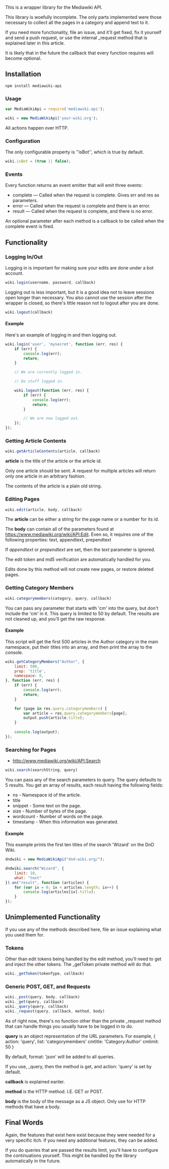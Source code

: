 This is a wrapper library for the Mediawiki API.

This library is woefully incomplete. The only parts implemented were those
necessary to collect all the pages in a category and append text to it.

If you need more functionality, file an issue, and it'll get fixed, fix it
yourself and send a push request, or use the internal _request method that
is explained later in this article.

It is likely that in the future the callback that every function requires will
become optional.

## Installation

```
npm install mediawiki-api
```

### Usage

```javascript
var MediaWikiApi = require('mediawiki-api');

wiki = new MediaWikiApi('your-wiki.org');
```

All actions happen over HTTP.

### Configuration

The only configurable property is ''isBot'', which is true by default.

```javascript
wiki.isBot = (true || false);
```

### Events

Every function returns an event emitter that will emit three events:

* complete &mdash; Called when the request is complete. Gives err and res as
parameters.
* error &mdash; Called when the request is complete and there is an error.
* result &mdash; Called when the request is complete, and there is no error.

An optional parameter after each method is a callback to be called when the
complete event is fired.

## Functionality

### Logging In/Out

Logging in is important for making sure your edits are done under a bot
account.

```javascript
wiki.login(username, password, callback)
```

Logging out is less important, but it is a good idea not to leave sessions
open longer than necessary. You also cannot use the session after the wrapper
is closed, so there's little reason not to logout after you are done.

```javascript
wiki.logout(callback)
```

#### Example

Here's an example of logging in and then logging out.

```javascript
wiki.login('user', 'mysecret', function (err, res) {
    if (err) {
        console.log(err);
        return;
    }

    // We are currently logged in.

    // Do stuff logged in.

    wiki.logout(function (err, res) {
        if (err) {
            console.log(err);
            return;
        }

        // We are now logged out.
    });
});
```

### Getting Article Contents

```javascript
wiki.getArticleContents(article, callback)
```

__article__ is the title of the article or the article id.

Only one article should be sent. A request for multiple articles will return
only one article in an arbitrary fashion.

The contents of the article is a plain old string.

### Editing Pages

```javascript
wiki.edit(article, body, callback)
```

The **article** can be either a string for the page name or a number for its
id.

The **body** can contain all of the parameters found at
https://www.mediawiki.org/wiki/API:Edit. Even so, it requires one of the
following properties: text, appendtext, prependtext

If *appendtext* or *prependtext* are set, then the *text* parameter is
ignored.

The edit token and md5 verification are automatically handled for you.

Edits done by this method will not create new pages, or restore deleted pages.

### Getting Category Members

```javascript
wiki.categorymembers(category, query, callback)
```

You can pass any parameter that starts with 'cm' into the query, but don't
include the 'cm' in it. This query is limited to 50 by default. The results
are not cleaned up, and you'll get the raw response.

#### Example

This script will get the first 500 articles in the Author category in the main
namespace, put their titles into an array, and then print the array to the
console.

```javascript
wiki.getCategoryMembers("Author", {
    limit: 500,
    prop: 'title',
    namespace: 0,
}, function (err, res) {
    if (err) {
        console.log(err);
        return;
    }

    for (page in res.query.categorymembers) {
        var article = res.query.categorymembers[page];
        output.push(article.title);
    }
    
    console.log(output);
});
```

### Searching for Pages

* http://www.mediawiki.org/wiki/API:Search

```javascript
wiki.search(searchString, query)
```

You can pass any of the search parameters to query. The query defaults to 5
results. You get an array of results, each result having the following fields:

* ns - Namespace id of the article.
* title
* snippet - Some text on the page.
* size - Number of bytes of the page.
* wordcount - Number of words on the page.
* timestamp - When this information was generated.

#### Example

This example prints the first ten titles of the search 'Wizard' on the DnD
Wiki.

```javascript
dndwiki = new MediaWikiApi("dnd-wiki.org/");

dndwiki.search("Wizard", {
    limit: 10,
    what: "text"
}).on("result", function (articles) {
    for (var ix = 0; ix < articles.length; ix++) {
        console.log(articles[ix].title);
    }
});
```

## Unimplemented Functionality

If you use any of the methods described here, file an issue explaining what
you used them for.

### Tokens

Other than edit tokens being handled by the edit method, you'll need to get
and inject the other tokens. The _getToken private method will do that.

```javascript
wiki._getToken(tokenType, callback)
```

### Generic POST, GET, and Requests

```javascript
wiki._post(query, body, callback)
wiki._get(query, callback)
wiki._query(query, callback)
wiki._request(query, callback, method, body)
```

As of right now, there's no function other than the private _request method
that can handle things you usually have to be logged in to do.

__query__ is an object representation of the URL parameters. For example,
{
    action: 'query',
    list: 'categorymembers'
    cmtitle: 'Category:Author'
    cmlimit: 50
}

By default, format: 'json' will be added to all queries.

If you use, _query, then the method is get, and action: 'query' is set by
default.

__callback__ is explained eariler.

__method__ is the HTTP method. I.E. GET or POST.

__body__ is the body of the message as a JS object. Only use for HTTP
methods that have a body.

## Final Words

Again, the features that exist here exist because they were needed for a very
specific itch. If you need any additional features, they can be added.

If you do queries that are passed the results limit, you'll have to configure
the continuations yourself. This might be handled by the library automatically
in the future.